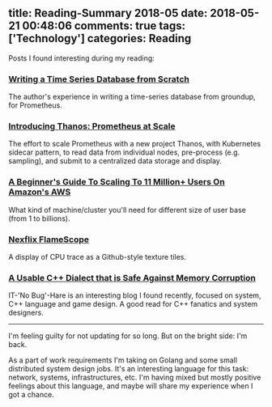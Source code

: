 title: Reading-Summary 2018-05
date: 2018-05-21 00:48:06
comments: true
tags: ['Technology']
categories: Reading
---

Posts I found interesting during my reading:

### [Writing a Time Series Database from Scratch](https://fabxc.org/tsdb/)

The author's experience in writing a time-series database from groundup, for Prometheus.

### [Introducing Thanos: Prometheus at Scale](https://improbable.io/games/blog/thanos-prometheus-at-scale)

The effort to scale Prometheus with a new project Thanos, with Kubernetes sidecar pattern, to read data from individual nodes, pre-process (e.g. sampling), and submit to a
centralized data storage and display.

### [A Beginner's Guide To Scaling To 11 Million+ Users On Amazon's AWS](http://highscalability.com/blog/2016/1/11/a-beginners-guide-to-scaling-to-11-million-users-on-amazons.html)

What kind of machine/cluster you'll need for different size of user base (from 1 to billions).

### [Nexflix FlameScope](https://medium.com/netflix-techblog/netflix-flamescope-a57ca19d47bb)

A display of CPU trace as a Github-style texture tiles.


### [A Usable C++ Dialect that is Safe Against Memory Corruption](http://ithare.com/a-usable-c-dialect-that-is-safe-against-memory-corruption/)

IT-'No Bug'-Hare is an interesting blog I found recently, focused on system, C++ language and game design. A good read for C++ fanatics and system designers.

----

I'm feeling guilty for not updating for so long. But on the bright side: I'm back.

As a part of work requirements I'm taking on Golang and some small distributed system design jobs. It's an interesting language for this task: network, systems, infrastructures, etc. I'm having mixed but mostly positive feelings about this language, and maybe will share my experience when I got a chance.

